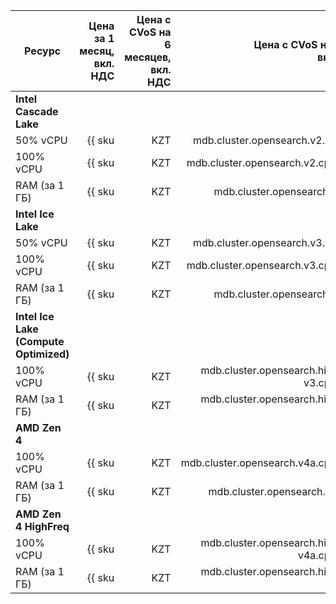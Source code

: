 
| Ресурс        | Цена за 1 месяц,<br>вкл. НДС                                  | Цена с CVoS на 6 месяцев,<br>вкл. НДС                                                | Цена с CVoS на 1 год,<br>вкл. НДС                                                                |
|---------------|--------------------------------------------------------------:|-------------------------------------------------------------------------------------:|-------------------------------------------------------------------------------------------------:|
| **Intel Cascade Lake**                                                                                                                                                                                                                                                  |
| 50% vCPU      | {{ sku|KZT|mdb.cluster.opensearch.v2.cpu.c50|month|string }}  | —                                                                                    | —                                                                                                |
| 100% vCPU     | {{ sku|KZT|mdb.cluster.opensearch.v2.cpu.c100|month|string }} | —                                                                                    | —                                                                                                |
| RAM (за 1 ГБ) | {{ sku|KZT|mdb.cluster.opensearch.v2.ram|month|string }}      | —                                                                                    | —                                                                                                |
| **Intel Ice Lake**                                                                                                                                                                                                                                                      |
| 50% vCPU      | {{ sku|KZT|mdb.cluster.opensearch.v3.cpu.c50|month|string }}  | —                                                                                    | —                                                                                                |
| 100% vCPU     | {{ sku|KZT|mdb.cluster.opensearch.v3.cpu.c100|month|string }} | {{ sku|KZT|v1.commitment.selfcheckout.m6.mdb.opensearch.cpu.c100.v3|month|string }} (-15%) | {{ sku|KZT|v1.commitment.selfcheckout.y1.mdb.opensearch.cpu.c100.v3|month|string }} (-22%) |
| RAM (за 1 ГБ) | {{ sku|KZT|mdb.cluster.opensearch.v3.ram|month|string }}      | {{ sku|KZT|v1.commitment.selfcheckout.m6.mdb.opensearch.ram.v3|month|string }} (-15%)      | {{ sku|KZT|v1.commitment.selfcheckout.y1.mdb.opensearch.ram.v3|month|string }} (-22%)      |
| **Intel Ice Lake (Compute Optimized)** |
| 100% vCPU | {{ sku|KZT|mdb.cluster.opensearch.highfreq-v3.cpu.c100|month|string }} | - | - |
| RAM (за 1 ГБ) | {{ sku|KZT|mdb.cluster.opensearch.highfreq-v3.ram|month|string }} | - | - |
| **AMD Zen 4** |
| 100% vCPU     | {{ sku|KZT|mdb.cluster.opensearch.v4a.cpu.c100|month|string }} | {{ sku|KZT|v1.commitment.selfcheckout.m6.mdb.opensearch.cpu.c100.v4a|month|string }} (-15%) | {{ sku|KZT|v1.commitment.selfcheckout.y1.mdb.opensearch.cpu.c100.v4a|month|string }} (-22%) |
| RAM (за 1 ГБ) | {{ sku|KZT|mdb.cluster.opensearch.v4a.ram|month|string }}      | {{ sku|KZT|v1.commitment.selfcheckout.m6.mdb.opensearch.ram.v4a|month|string }} (-15%)      | {{ sku|KZT|v1.commitment.selfcheckout.y1.mdb.opensearch.ram.v4a|month|string }} (-22%)      |
| **AMD Zen 4 HighFreq** |
| 100% vCPU | {{ sku|KZT|mdb.cluster.opensearch.highfreq-v4a.cpu.c100|month|string }} | - | - |
| RAM (за 1 ГБ) | {{ sku|KZT|mdb.cluster.opensearch.highfreq-v4a.ram|month|string }} | - | - |


